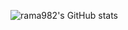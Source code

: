 ![rama982's GitHub stats](https://github-readme-stats.vercel.app/api?username=rama982&show_icons=true&theme=transparent)
